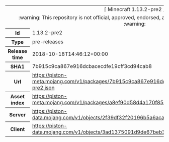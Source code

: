 <html><table>
<tr><td colspan="2" align="center"><img width="0" height="0"><br/>⌈ Minecraft 1.13.2-pre2 ⌋<br/><img width="0" height="0"></td></tr>
<tr><td colspan="2" align="center"><img width="0" height="0"><br/>
:warning: This repository is not official, approved, endorsed, associated or connected with Mojang :warning:
<br/><img width="0" height="0"></td></tr>
<tr><th>Id</th><td>1.13.2-pre2</td></tr>
<tr><th>Type</th><td>pre-releases</td></tr>
<tr><th>Release time</th><td>2018-10-18T14:46:12+00:00</td></tr>
<tr><th>SHA1</th><td>7b915c9ca867e916dcbacecdfe19cff3cd94cab8</td></tr>
<tr><th>Url</th><td><a href="https://piston-meta.mojang.com/v1/packages/7b915c9ca867e916dcbacecdfe19cff3cd94cab8/1.13.2-pre2.json">https://piston-meta.mojang.com/v1/packages/7b915c9ca867e916dcbacecdfe19cff3cd94cab8/1.13.2-pre2.json</a></td></tr>
<tr><th>Asset index</th><td><a href="https://piston-meta.mojang.com/v1/packages/a8ef90d58d4a170f85e3439470c99c25aa8e988b/1.13.1.json">https://piston-meta.mojang.com/v1/packages/a8ef90d58d4a170f85e3439470c99c25aa8e988b/1.13.1.json</a></td></tr>
<tr><th>Server</th><td><a href="https://piston-data.mojang.com/v1/objects/2f39df32f20196b5a6acad117f7d6b404b069c58/server.jar">https://piston-data.mojang.com/v1/objects/2f39df32f20196b5a6acad117f7d6b404b069c58/server.jar</a></td></tr>
<tr><th>Client</th><td><a href="https://piston-data.mojang.com/v1/objects/3ad1375091d9de67beb3197dcd173d05ff27dd0b/client.jar">https://piston-data.mojang.com/v1/objects/3ad1375091d9de67beb3197dcd173d05ff27dd0b/client.jar</a></td></tr>
</table></html>